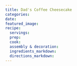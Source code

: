 ```yaml
---
title: Dad's Coffee Cheesecake
categories:
date:
featured_image:
recipe:
  servings:
  prep:
  cook:
  assembly & decoration:
  ingredients_markdown:
  directions_markdown:
---
```

